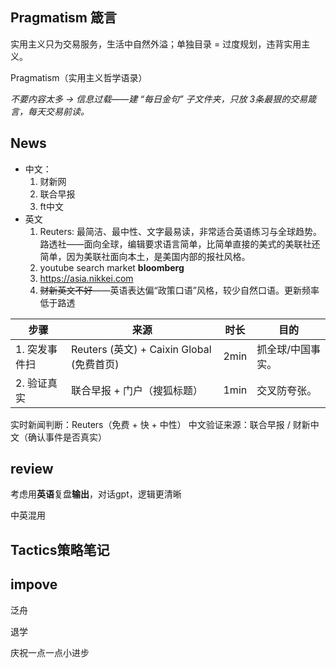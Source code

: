 ## Pragmatism 箴言

实用主义只为交易服务，生活中自然外溢；单独目录 = 过度规划，违背实用主义。

Pragmatism（实用主义哲学语录）

*不要内容太多 → 信息过载——建 “每日金句” 子文件夹，只放 3条最狠的交易箴言，每天交易前读。*



## News

* 中文：
    1. 财新网
    2. 联合早报
    4. ft中文
* 英文
    1. Reuters: 最简洁、最中性、文字最易读，非常适合英语练习与全球趋势。路透社——面向全球，编辑要求语言简单，比简单直接的美式的美联社还简单，因为美联社面向本土，是美国内部的报社风格。
    2. youtube search market **bloomberg**
    3. https://asia.nikkei.com
    4. ~~财新英文不好~~——英语表达偏“政策口语”风格，较少自然口语。更新频率低于路透

| 步骤          | 来源                                      | 时长 | 目的              |
| ------------- | ----------------------------------------- | ---- | ----------------- |
| 1. 突发事件扫 | Reuters (英文) + Caixin Global (免费首页) | 2min | 抓全球/中国事实。 |
| 2. 验证真实   | 联合早报 + 门户（搜狐标题）               | 1min | 交叉防夸张。      |

实时新闻判断：Reuters（免费 + 快 + 中性）
中文验证来源：联合早报 / 财新中文（确认事件是否真实）



## review

考虑用**英语**复盘**输出**，对话gpt，逻辑更清晰

中英混用



## Tactics策略笔记

## impove

泛舟

退学

庆祝一点一点小进步

